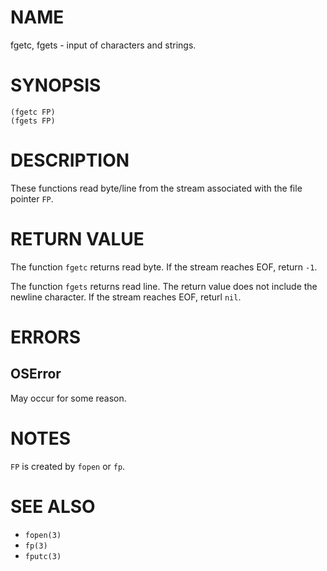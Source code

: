 # NAME
fgetc, fgets - input of characters and strings.

# SYNOPSIS

    (fgetc FP)
    (fgets FP)

# DESCRIPTION
These functions read byte/line from the stream associated with the file pointer `FP`.

# RETURN VALUE
The function `fgetc` returns read byte. If the stream reaches EOF, return `-1`.

The function `fgets` returns read line. The return value does not include the newline character. If the stream reaches EOF, returl `nil`.

# ERRORS
## OSError
May occur for some reason.

# NOTES
`FP` is created by `fopen` or `fp`.

# SEE ALSO
- `fopen(3)`
- `fp(3)`
- `fputc(3)`
